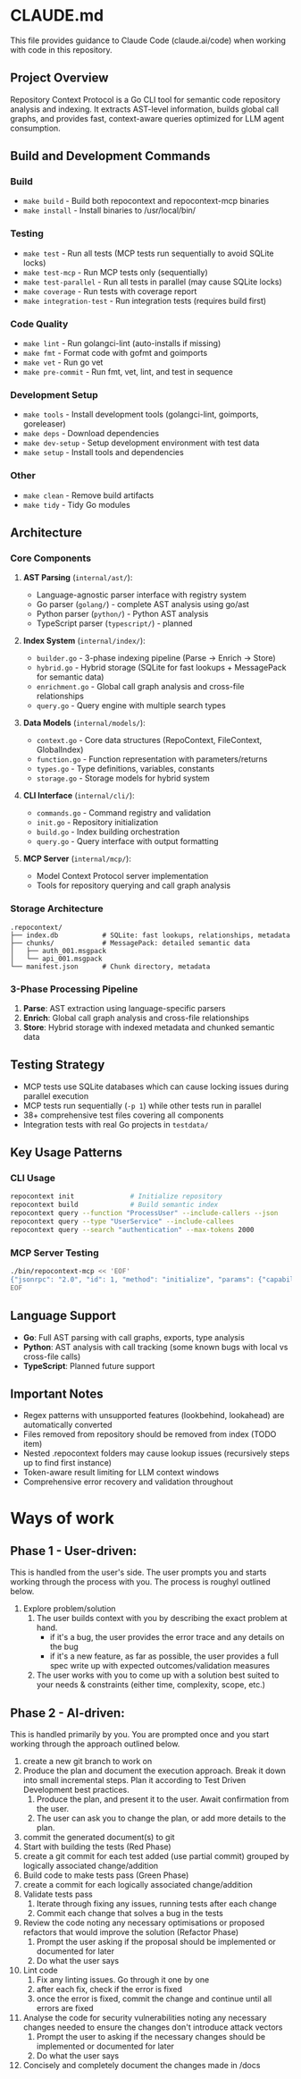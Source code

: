 # CLAUDE.md

This file provides guidance to Claude Code (claude.ai/code) when working with code in this repository.

## Project Overview

Repository Context Protocol is a Go CLI tool for semantic code repository analysis and indexing. It extracts AST-level information, builds global call graphs, and provides fast, context-aware queries optimized for LLM agent consumption.

## Build and Development Commands

### Build
- `make build` - Build both repocontext and repocontext-mcp binaries
- `make install` - Install binaries to /usr/local/bin/

### Testing
- `make test` - Run all tests (MCP tests run sequentially to avoid SQLite locks)
- `make test-mcp` - Run MCP tests only (sequentially)
- `make test-parallel` - Run all tests in parallel (may cause SQLite locks)
- `make coverage` - Run tests with coverage report
- `make integration-test` - Run integration tests (requires build first)

### Code Quality
- `make lint` - Run golangci-lint (auto-installs if missing)
- `make fmt` - Format code with gofmt and goimports
- `make vet` - Run go vet
- `make pre-commit` - Run fmt, vet, lint, and test in sequence

### Development Setup
- `make tools` - Install development tools (golangci-lint, goimports, goreleaser)
- `make deps` - Download dependencies
- `make dev-setup` - Setup development environment with test data
- `make setup` - Install tools and dependencies

### Other
- `make clean` - Remove build artifacts
- `make tidy` - Tidy Go modules

## Architecture

### Core Components

1. **AST Parsing** (`internal/ast/`):
   - Language-agnostic parser interface with registry system
   - Go parser (`golang/`) - complete AST analysis using go/ast
   - Python parser (`python/`) - Python AST analysis
   - TypeScript parser (`typescript/`) - planned

2. **Index System** (`internal/index/`):
   - `builder.go` - 3-phase indexing pipeline (Parse → Enrich → Store)
   - `hybrid.go` - Hybrid storage (SQLite for fast lookups + MessagePack for semantic data)
   - `enrichment.go` - Global call graph analysis and cross-file relationships
   - `query.go` - Query engine with multiple search types

3. **Data Models** (`internal/models/`):
   - `context.go` - Core data structures (RepoContext, FileContext, GlobalIndex)
   - `function.go` - Function representation with parameters/returns
   - `types.go` - Type definitions, variables, constants
   - `storage.go` - Storage models for hybrid system

4. **CLI Interface** (`internal/cli/`):
   - `commands.go` - Command registry and validation
   - `init.go` - Repository initialization
   - `build.go` - Index building orchestration
   - `query.go` - Query interface with output formatting

5. **MCP Server** (`internal/mcp/`):
   - Model Context Protocol server implementation
   - Tools for repository querying and call graph analysis

### Storage Architecture

```
.repocontext/
├── index.db           # SQLite: fast lookups, relationships, metadata
├── chunks/            # MessagePack: detailed semantic data
│   ├── auth_001.msgpack
│   └── api_001.msgpack
└── manifest.json      # Chunk directory, metadata
```

### 3-Phase Processing Pipeline
1. **Parse**: AST extraction using language-specific parsers
2. **Enrich**: Global call graph analysis and cross-file relationships
3. **Store**: Hybrid storage with indexed metadata and chunked semantic data

## Testing Strategy

- MCP tests use SQLite databases which can cause locking issues during parallel execution
- MCP tests run sequentially (`-p 1`) while other tests run in parallel
- 38+ comprehensive test files covering all components
- Integration tests with real Go projects in `testdata/`

## Key Usage Patterns

### CLI Usage
```bash
repocontext init              # Initialize repository
repocontext build             # Build semantic index
repocontext query --function "ProcessUser" --include-callers --json
repocontext query --type "UserService" --include-callees
repocontext query --search "authentication" --max-tokens 2000
```

### MCP Server Testing
```bash
./bin/repocontext-mcp << 'EOF'
{"jsonrpc": "2.0", "id": 1, "method": "initialize", "params": {"capabilities": {}, "clientInfo": {"name": "test", "version": "1.0"}}}
EOF
```

## Language Support

- **Go**: Full AST parsing with call graphs, exports, type analysis
- **Python**: AST analysis with call tracking (some known bugs with local vs cross-file calls)
- **TypeScript**: Planned future support

## Important Notes

- Regex patterns with unsupported features (lookbehind, lookahead) are automatically converted
- Files removed from repository should be removed from index (TODO item)
- Nested .repocontext folders may cause lookup issues (recursively steps up to find first instance)
- Token-aware result limiting for LLM context windows
- Comprehensive error recovery and validation throughout

# Ways of work
## Phase 1 - User-driven:
This is handled from the user's side. The user prompts you and starts working through the process with you. The process is roughyl outlined below.
1. Explore problem/solution
   1. The user builds context with you by describing the exact problem at hand.
       - if it's a bug, the user provides the error trace and any details on the bug
       - if it's a new feature, as far as possible, the user provides a full spec write up with expected outcomes/validation measures
   1. The user works with you to come up with a solution best suited to your needs & constraints (either time, complexity, scope, etc.)

## Phase 2 - AI-driven:
This is handled primarily by you. You are prompted once and you start working through the approach outlined below.

1. create a new git branch to work on
1. Produce the plan and document the execution approach. Break it down into small incremental steps. Plan it according to Test Driven Development best practices.
    1. Produce the plan, and present it to the user. Await confirmation from the user.
    1. The user can ask you to change the plan, or add more details to the plan.
1. commit the generated document(s) to git
1. Start with building the tests (Red Phase)
1. create a git commit for each test added (use partial commit) grouped by logically associated change/addition
1. Build code to make tests pass (Green Phase)
1. create a commit for each logically associated change/addition
1. Validate tests pass
    1. Iterate through fixing any issues, running tests after each change
    1. Commit each change that solves a bug in the tests
1. Review the code noting any necessary optimisations or proposed refactors that would improve the solution (Refactor Phase)
    1. Prompt the user asking if the proposal should be implemented or documented for later
    1. Do what the user says
1. Lint code
    1. Fix any linting issues. Go through it one by one
    1. after each fix, check if the error is fixed
    1. once the error is fixed, commit the change and continue until all errors are fixed
1. Analyse the code for security vulnerabilities noting any necessary changes needed to ensure the changes don't introduce attack vectors
    1. Prompt the user to asking if the necessary changes should be implemented or documented for later
    1. Do what the user says
1. Concisely and completely document the changes made in /docs
